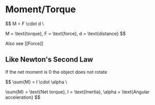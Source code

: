 # Moment/Torque

$$
M = F \cdot d \\

M = \text{torque}, F = \text{force}, d = \text{distance}
$$

Also see [[Force]]

## Like Newton's Second Law
If the net moment is 0 the object does not rotate

$$
\sum{M} = I \cdot \alpha \\

\sum{M} = \text{Net torque}, I = \text{Inertia}, \alpha = \text{Angular acceleration}
$$
